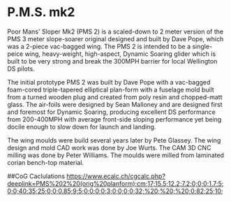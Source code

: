# P.M.S. mk2 

Poor Mans' Sloper Mk2 (PMS 2) is a scaled-down to 2 meter version of the PMS 3 meter slope-soarer original designed and built by Dave Pope, which was a 2-piece vac-bagged wing. The PMS 2 is intended to be a single-peice wing, heavy-weight, high-aspect, Dynamic Soaring glider which is built to be very strong and break the 300MPH barrier for local Wellington DS pilots.

The initial prototype PMS 2 was built by Dave Pope with a vac-bagged foam-cored triple-tapered elliptical plan-form with a fuselage mold built from a turned wooden plug and created from poly resin and chopped-matt glass. The air-foils were designed by Sean Malloney and are designed first and foremost for Dynamic Soaring, producing excellent DS performance from 200-400MPH with average front-side sloping performance yet being docile enough to slow down for launch and landing.

The wing moulds were build several years later by Pete Glassey. The wing design and mold CAD work was done by Joe Wurts. The CAM 3D CNC milling was done by Peter Williams. The moulds were milled from laminated corian bench-top material. 

##CoG Caclulations
https://www.ecalc.ch/cgcalc.php?deeplink=PMS%202%20(orig%20planform);cm;17;15.5;12.2;7.2;0;0;0;1.7;5;0;0;40;35;25;0;0;0.85;9;5;0;0;0;0;3;0;0;0;0;32;%20;%20;%20;0;82;25;10;

